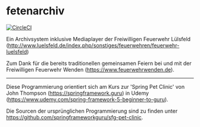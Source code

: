 # fetenarchiv

[![CircleCI](https://circleci.com/gh/Mesqualito/fetenarchiv.svg?style=svg)](https://circleci.com/gh/Mesqualito/fetenarchiv)

Ein Archivsystem inklusive Mediaplayer der Freiwilligen Feuerwehr Lülsfeld
(http://www.luelsfeld.de/index.php/sonstiges/feuerwehren/feuerwehr-luelsfeld)

Zum Dank für die bereits traditionellen gemeinsamen Feiern bei und mit der
Freiwilligen Feuerwehr Wenden (https://www.feuerwehrwenden.de).

---------------------------------------------

Diese Programmierung orientiert sich am Kurs zur 'Spring Pet Clinic' von John Thompson
(https://springframework.guru) in Udemy (https://www.udemy.com/spring-framework-5-beginner-to-guru).

Die Sourcen der ursprünglichen Programmierung sind zu finden unter https://github.com/springframeworkguru/sfg-pet-clinic.


